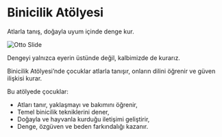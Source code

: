 # Binicilik Atölyesi

Atlarla tanış, doğayla uyum içinde denge kur.

![Otto Slide](@/assets/otto-slide-01.jpg)

Dengeyi yalnızca eyerin üstünde değil, kalbimizde de kurarız.

Binicilik Atölyesi’nde çocuklar atlarla tanışır, onların dilini öğrenir ve güven ilişkisi kurar.

Bu atölyede çocuklar:

- Atları tanır, yaklaşmayı ve bakımını öğrenir,
- Temel binicilik tekniklerini dener,
- Doğayla ve hayvanla kurduğu iletişimi geliştirir,
- Denge, özgüven ve beden farkındalığı kazanır.
